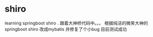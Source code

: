 # shiro
learning springboot shiro . 跟着大神桥代码中。。。
根据纯洁的微笑大神的 springboot shiro 改成mybatis 并修复了个小bug 目前测试成功
